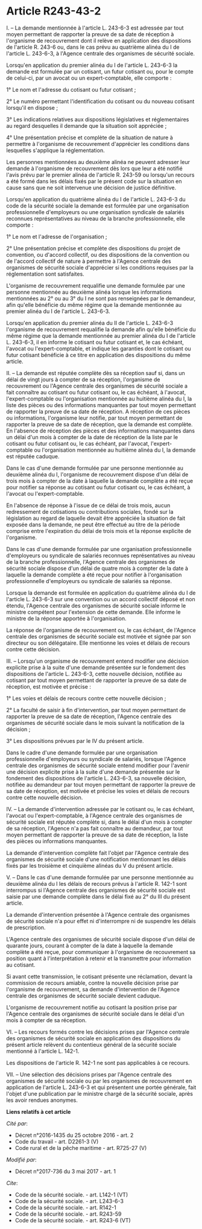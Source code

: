 # Article R243-43-2

I. – La demande mentionnée à l'article L. 243-6-3 est adressée par tout moyen permettant de rapporter la preuve de sa date de
réception à l'organisme de recouvrement dont il relève en application des dispositions de l'article R. 243-6 ou, dans le cas
prévu au quatrième alinéa du I de l'article L. 243-6-3, à l'Agence centrale des organismes de sécurité sociale.

Lorsqu'en application du premier alinéa du I de l'article L. 243-6-3 la demande est formulée par un cotisant, un futur
cotisant ou, pour le compte de celui-ci, par un avocat ou un expert-comptable, elle comporte :

1° Le nom et l'adresse du cotisant ou futur cotisant ;

2° Le numéro permettant l'identification du cotisant ou du nouveau cotisant lorsqu'il en dispose ;

3° Les indications relatives aux dispositions législatives et réglementaires au regard desquelles il demande que la situation
soit appréciée ;

4° Une présentation précise et complète de la situation de nature à permettre à l'organisme de recouvrement d'apprécier les
conditions dans lesquelles s'applique la réglementation.

Les personnes mentionnées au deuxième alinéa ne peuvent adresser leur demande à l'organisme de recouvrement dès lors que leur
a été notifié l'avis prévu par le premier alinéa de l'article R. 243-59 ou lorsqu'un recours a été formé dans les délais
fixés par le présent code sur la situation en cause sans que ne soit intervenue une décision de justice définitive.

Lorsqu'en application du quatrième alinéa du I de l'article L. 243-6-3 du code de la sécurité sociale la demande est formulée
par une organisation professionnelle d'employeurs ou une organisation syndicale de salariés reconnues représentatives au
niveau de la branche professionnelle, elle comporte :

1° Le nom et l'adresse de l'organisation ;

2° Une présentation précise et complète des dispositions du projet de convention, ou d'accord collectif, ou des dispositions
de la convention ou de l'accord collectif de nature à permettre à l'Agence centrale des organismes de sécurité sociale
d'apprécier si les conditions requises par la réglementation sont satisfaites.

L'organisme de recouvrement requalifie une demande formulée par une personne mentionnée au deuxième alinéa lorsque les
informations mentionnées au 2° ou au 3° du I ne sont pas renseignées par le demandeur, afin qu'elle bénéficie du même régime
que la demande mentionnée au premier alinéa du I de l'article L. 243-6-3.

Lorsqu'en application du premier alinéa du II de l'article L. 243-6-3 l'organisme de recouvrement requalifie la demande afin
qu'elle bénéficie du même régime que la demande mentionnée au premier alinéa du I de l'article L. 243-6-3, il en informe le
cotisant ou futur cotisant et, le cas échéant, l'avocat ou l'expert-comptable, et indique les garanties dont le cotisant ou
futur cotisant bénéficie à ce titre en application des dispositions du même article.

II. – La demande est réputée complète dès sa réception sauf si, dans un délai de vingt jours à compter de sa réception,
l'organisme de recouvrement ou l'Agence centrale des organismes de sécurité sociale a fait connaître au cotisant ou futur
cotisant ou, le cas échéant, à l'avocat, l'expert-comptable ou l'organisation mentionnée au huitième alinéa du I, la liste
des pièces ou des informations manquantes par tout moyen permettant de rapporter la preuve de sa date de réception. A
réception de ces pièces ou informations, l'organisme leur notifie, par tout moyen permettant de rapporter la preuve de sa
date de réception, que la demande est complète. En l'absence de réception des pièces et des informations manquantes dans un
délai d'un mois à compter de la date de réception de la liste par le cotisant ou futur cotisant ou, le cas échéant, par
l'avocat, l'expert-comptable ou l'organisation mentionnée au huitième alinéa du I, la demande est réputée caduque.

Dans le cas d'une demande formulée par une personne mentionnée au deuxième alinéa du I, l'organisme de recouvrement dispose
d'un délai de trois mois à compter de la date à laquelle la demande complète a été reçue pour notifier sa réponse au cotisant
ou futur cotisant ou, le cas échéant, à l'avocat ou l'expert-comptable.

En l'absence de réponse à l'issue de ce délai de trois mois, aucun redressement de cotisations ou contributions sociales,
fondé sur la législation au regard de laquelle devait être appréciée la situation de fait exposée dans la demande, ne peut
être effectué au titre de la période comprise entre l'expiration du délai de trois mois et la réponse explicite de
l'organisme.

Dans le cas d'une demande formulée par une organisation professionnelle d'employeurs ou syndicale de salariés reconnues
représentatives au niveau de la branche professionnelle, l'Agence centrale des organismes de sécurité sociale dispose d'un
délai de quatre mois à compter de la date à laquelle la demande complète a été reçue pour notifier à l'organisation
professionnelle d'employeurs ou syndicale de salariés sa réponse.

Lorsque la demande est formulée en application du quatrième alinéa du I de l'article L. 243-6-3 sur une convention ou un
accord collectif déposé et non étendu, l'Agence centrale des organismes de sécurité sociale informe le ministre compétent
pour l'extension de cette demande. Elle informe le ministre de la réponse apportée à l'organisation.

La réponse de l'organisme de recouvrement ou, le cas échéant, de l'Agence centrale des organismes de sécurité sociale est
motivée et signée par son directeur ou son délégataire. Elle mentionne les voies et délais de recours contre cette décision.

III. – Lorsqu'un organisme de recouvrement entend modifier une décision explicite prise à la suite d'une demande présentée
sur le fondement des dispositions de l'article L. 243-6-3, cette nouvelle décision, notifiée au cotisant par tout moyen
permettant de rapporter la preuve de sa date de réception, est motivée et précise :

1° Les voies et délais de recours contre cette nouvelle décision ;

2° La faculté de saisir à fin d'intervention, par tout moyen permettant de rapporter la preuve de sa date de réception,
l'Agence centrale des organismes de sécurité sociale dans le mois suivant la notification de la décision ;

3° Les dispositions prévues par le IV du présent article.

Dans le cadre d'une demande formulée par une organisation professionnelle d'employeurs ou syndicale de salariés, lorsque
l'Agence centrale des organismes de sécurité sociale entend modifier pour l'avenir une décision explicite prise à la suite
d'une demande présentée sur le fondement des dispositions de l'article L. 243-6-3, sa nouvelle décision, notifiée au
demandeur par tout moyen permettant de rapporter la preuve de sa date de réception, est motivée et précise les voies et
délais de recours contre cette nouvelle décision.

IV. – La demande d'intervention adressée par le cotisant ou, le cas échéant, l'avocat ou l'expert-comptable, à l'Agence
centrale des organismes de sécurité sociale est réputée complète si, dans le délai d'un mois à compter de sa réception,
l'Agence n'a pas fait connaître au demandeur, par tout moyen permettant de rapporter la preuve de sa date de réception, la
liste des pièces ou informations manquantes.

La demande d'intervention complète fait l'objet par l'Agence centrale des organismes de sécurité sociale d'une notification
mentionnant les délais fixés par les troisième et cinquième alinéas du V du présent article.

V. – Dans le cas d'une demande formulée par une personne mentionnée au deuxième alinéa du I les délais de recours prévus à
l'article R. 142-1 sont interrompus si l'Agence centrale des organismes de sécurité sociale est saisie par une demande
complète dans le délai fixé au 2° du III du présent article.

La demande d'intervention présentée à l'Agence centrale des organismes de sécurité sociale n'a pour effet ni d'interrompre ni
de suspendre les délais de prescription.

L'Agence centrale des organismes de sécurité sociale dispose d'un délai de quarante jours, courant à compter de la date à
laquelle la demande complète a été reçue, pour communiquer à l'organisme de recouvrement sa position quant à l'interprétation
à retenir et la transmettre pour information au cotisant.

Si avant cette transmission, le cotisant présente une réclamation, devant la commission de recours amiable, contre la
nouvelle décision prise par l'organisme de recouvrement, sa demande d'intervention de l'Agence centrale des organismes de
sécurité sociale devient caduque.

L'organisme de recouvrement notifie au cotisant la position prise par l'Agence centrale des organismes de sécurité sociale
dans le délai d'un mois à compter de sa réception.

VI. – Les recours formés contre les décisions prises par l'Agence centrale des organismes de sécurité sociale en application
des dispositions du présent article relèvent du contentieux général de la sécurité sociale mentionné à l'article L. 142-1.

Les dispositions de l'article R. 142-1 ne sont pas applicables à ce recours.

VII. – Une sélection des décisions prises par l'Agence centrale des organismes de sécurité sociale ou par les organismes de
recouvrement en application de l'article L. 243-6-3 et qui présentent une portée générale, fait l'objet d'une publication par
le ministre chargé de la sécurité sociale, après les avoir rendues anonymes.

**Liens relatifs à cet article**

_Cité par_:

  - Décret n°2016-1435 du 25 octobre 2016 - art. 2
  - Code du travail - art. D2261-3 (V)
  - Code rural et de la pêche maritime - art. R725-27 (V)

_Modifié par_:

  - Décret n°2017-736 du 3 mai 2017 - art. 1

_Cite_:

  - Code de la sécurité sociale. - art. L142-1 (VT)
  - Code de la sécurité sociale. - art. L243-6-3
  - Code de la sécurité sociale. - art. R142-1
  - Code de la sécurité sociale. - art. R243-59
  - Code de la sécurité sociale. - art. R243-6 (VT)
